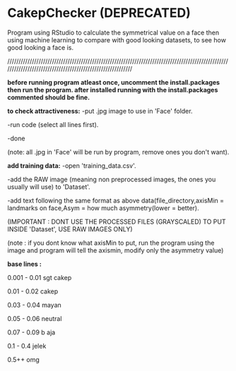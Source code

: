 # CakepChecker (DEPRECATED)
Program using RStudio to calculate the symmetrical value on a face then using machine learning to compare with good looking datasets, to see how good looking a face is.

///////////////////////////////////////////////////////////////////////////////////////////////////////////////////////////////////////////////////////////

**before running program atleast once, uncomment the install.packages then run the program.
after installed running with the install.packages commented should be fine.**


**to check attractiveness:**
-put .jpg image to use in 'Face' folder.

-run code (select all lines first).

-done

(note: all .jpg in 'Face' will be run by program, remove ones you don't want).



**add training data:**
-open 'training_data.csv'.

-add the RAW image (meaning non preprocessed images, the ones you usually will use) to 'Dataset'.

-add text following the same format as above data(file_directory,axisMin = landmarks on face,Asym = how much asymmetry(lower = better).

(IMPORTANT : DONT USE THE PROCESSED FILES (GRAYSCALED) TO PUT INSIDE 'Dataset', USE RAW IMAGES ONLY)

(note : if you dont know what axisMin to put, run the program using the image and program will tell the axismin, 
modify only the asymmetry value)



**base lines :**

0.001 - 0.01 sgt cakep

0.01 - 0.02 cakep

0.03 - 0.04 mayan

0.05 - 0.06 neutral

0.07 - 0.09 b aja

0.1 - 0.4 jelek

0.5++ omg


